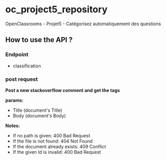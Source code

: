 # oc_project5_repository
OpenClassrooms - Projet5 - Catégorisez automatiquement des questions

## How to use the API ?

### Endpoint
* classification

### post request
**Post a new stackoverflow comment and get the tags**

**params:**
* Title (document's Title)
* Body (document's Body)

**Notes:**
* If no path is given: 400 Bad Request
* If the file is not found: 404 Not Found
* If the document already exists: 409 Conflict
* If the given Id is invalid: 400 Bad Request
